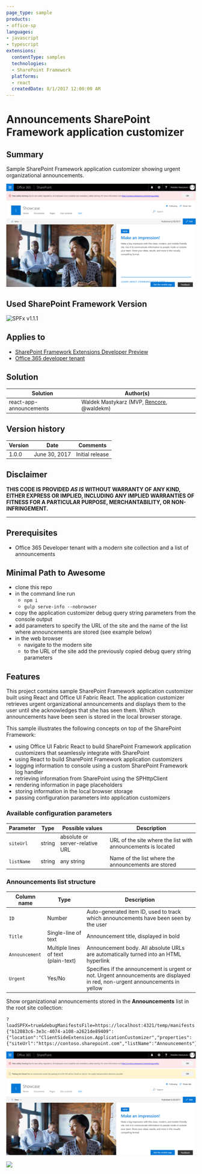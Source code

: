 ```yaml
---
page_type: sample
products:
- office-sp
languages:
- javascript
- typescript
extensions:
  contentType: samples
  technologies:
  - SharePoint Framework
  platforms:
  - react
  createdDate: 8/1/2017 12:00:00 AM
---
```

# Announcements SharePoint Framework application customizer

## Summary

Sample SharePoint Framework application customizer showing urgent organizational announcements.

![Urgent organizational announcement displayed using the Announcements SharePoint Framework application customizer](./assets/announcements-preview.png)

## Used SharePoint Framework Version

![SPFx v1.1.1](https://img.shields.io/badge/SPFx-1.1.1-green.svg)

## Applies to

* [SharePoint Framework Extensions Developer Preview](https://dev.office.com/sharepoint/docs/spfx/extensions/overview-extensions)
* [Office 365 developer tenant](http://dev.office.com/sharepoint/docs/spfx/set-up-your-developer-tenant)

## Solution

Solution|Author(s)
--------|---------
react-app-announcements|Waldek Mastykarz (MVP, [Rencore](https://rencore.com), @waldekm)

## Version history

Version|Date|Comments
-------|----|--------
1.0.0|June 30, 2017|Initial release

## Disclaimer

**THIS CODE IS PROVIDED *AS IS* WITHOUT WARRANTY OF ANY KIND, EITHER EXPRESS OR IMPLIED, INCLUDING ANY IMPLIED WARRANTIES OF FITNESS FOR A PARTICULAR PURPOSE, MERCHANTABILITY, OR NON-INFRINGEMENT.**

---

## Prerequisites

* Office 365 Developer tenant with a modern site collection and a list of announcements

## Minimal Path to Awesome

* clone this repo
* in the command line run
  * `npm i`
  * `gulp serve-info --nobrowser`
* copy the application customizer debug query string parameters from the console output
* add parameters to specify the URL of the site and the name of the list where announcements are stored (see example below)
* in the web browser
  * navigate to the modern site
  * to the URL of the site add the previously copied debug query string parameters

## Features

This project contains sample SharePoint Framework application customizer built using React and Office UI Fabric React. The application customizer retrieves urgent organizational announcements and displays them to the user until she acknowledges that she has seen them. Which announcements have been seen is stored in the local browser storage.

This sample illustrates the following concepts on top of the SharePoint Framework:

* using Office UI Fabric React to build SharePoint Framework application customizers that seamlessly integrate with SharePoint
* using React to build SharePoint Framework application customizers
* logging information to console using a custom SharePoint Framework log handler
* retrieving information from SharePoint using the SPHttpClient
* rendering information in page placeholders
* storing information in the local browser storage
* passing configuration parameters into application customizers

### Available configuration parameters

Parameter | Type | Possible values | Description
----------|------|-----------------|------------
`siteUrl`|string|absolute or server-relative URL|URL of the site where the list with announcements is located
`listName`|string|any string|Name of the list where the announcements are stored

### Announcements list structure

Column name|Type|Description
-----------|----|-----------
`ID`|Number|Auto-generated item ID, used to track which announcements have been seen by the user
`Title`|Single-line of text|Announcement title, displayed in bold
`Announcement`|Multiple lines of text (plain-text)|Announcement body. All absolute URLs are automatically turned into an HTML hyperlink
`Urgent`|Yes/No|Specifies if the announcement is urgent or not. Urgent announcements are displayed in red, non-urgent announcements in yellow

Show organizational announcements stored in the **Announcements** list in the root site collection:

```text
?loadSPFX=true&debugManifestsFile=https://localhost:4321/temp/manifests.js&customActions={"b12083c6-3e3c-4074-a108-a2621de89409":{"location":"ClientSideExtension.ApplicationCustomizer","properties":{"siteUrl":"https://contoso.sharepoint.com","listName":"Announcements"}}}
```

![Organizational announcements displayed using the Announcements SharePoint Framework application customizer](./assets/announcements-announcements.png)

![](https://telemetry.sharepointpnp.com/sp-dev-fx-extensions/samples/react-app-announcements)